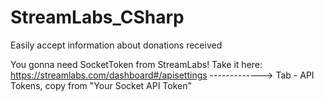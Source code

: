 # StreamLabs_CSharp
Easily accept information about donations received

You gonna need SocketToken from StreamLabs!
Take it here: https://streamlabs.com/dashboard#/apisettings ------------->
Tab - API Tokens, copy from "Your Socket API Token"
